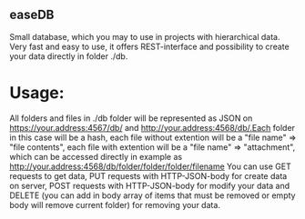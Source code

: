 easeDB
-----

Small database, which you may to use in projects with hierarchical data.
Very fast and easy to use, it offers REST-interface and possibility to create your data directly in folder ./db.

Usage:
======
All folders and files in ./db folder will be represented as JSON on https://your.address:4567/db/ and http://your.address:4568/db/.Each folder in this case will be a hash, each file without extention will be a "file name" => "file contents", each file with extention will be a "file name" => "attachment", which can be accessed directly in example as http://your.address:4568/db/folder/folder/folder/filename
You can use GET requests to get data, PUT requests with HTTP-JSON-body for create data on server, POST requests with HTTP-JSON-body for modify your data and DELETE (you can add in body array of items that must be removed or empty body will remove current folder) for removing your data.